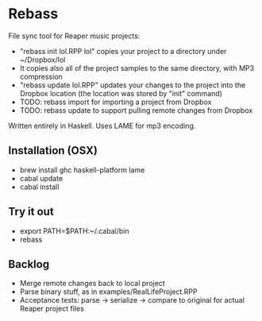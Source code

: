 Rebass
======

File sync tool for Reaper music projects:
-   "rebass init lol.RPP lol" copies your project to a directory under ~/Dropbox/lol
-   It copies also all of the project samples to the same directory, with
  MP3 compression
-   "rebass update lol.RPP" updates your changes to the project into the Dropbox location
  (the location was stored by "init" command)
-   TODO: rebass import for importing a project from Dropbox
-   TODO: rebass update to support pulling remote changes from Dropbox

Written entirely in Haskell. Uses LAME for mp3 encoding.

Installation (OSX)
------------------

- brew install ghc haskell-platform lame
- cabal update
- cabal install

Try it out
---------- 

- export PATH=$PATH:~/.cabal/bin
- rebass

Backlog
-------

- Merge remote changes back to local project
- Parse binary stuff, as in examples/RealLifeProject.RPP
- Acceptance tests: parse -> serialize -> compare to original for actual Reaper project files
